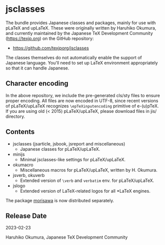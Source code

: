 # jsclasses

The bundle provides Japanese classes and packages, mainly for use with
pLaTeX and upLaTeX. These were originally written by Haruhiko Okumura,
and currently maintained by the Japanese TeX Development Community
(https://texjp.org) on the GitHub repository:

- https://github.com/texjporg/jsclasses

The classes themselves do not automatically enable the support of
Japanese language. You'll need to set up LaTeX environment appropriately
so that it can handle Japanese.

## Character encoding

In the above repository, we include the pre-generated cls/sty files to
ensure proper encoding. All files are now encoded in UTF-8, since
recent versions of pLaTeX/upLaTeX recognizes `\epTeXinputencoding`
primitive of e-(u)pTeX. If you are using old (< 2015) pLaTeX/upLaTeX,
please download files in jis/ directory.

## Contents

- jsclasses (jsarticle, jsbook, jsreport and miscellaneous)
    - Japanese classes for pLaTeX/upLaTeX.
- minijs
    - Minimal jsclasses-like settings for pLaTeX/upLaTeX.
- okumacro
    - Miscellaneous macros for pLaTeX/upLaTeX, written by H. Okumura.
- jsverb, okuverb
    - Extended version of `\verb` and `verbatim` env. for pLaTeX/upLaTeX.
- jslogo
    - Extended version of LaTeX-related logos for all *LaTeX engines.

The package [morisawa](https://github.com/texjporg/morisawa) is now
distributed separately.

## Release Date

2023-02-23

Haruhiko Okumura,
Japanese TeX Development Community
